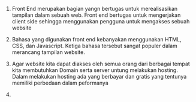 1. Front End merupakan bagian yangn bertugas untuk merealisasikan tampilan dalam sebuah web. Front end bertugas untuk mengerjakan client side sehingga menggunakan pengguna untuk mengakses sebuah website

2. Bahasa yang digunakan front end kebanyakan menggunakan HTML, CSS, dan Javascript. Ketiga bahasa tersebut sangat populer dalam merancang tampilan website.

3. Agar website kita dapat diakses oleh semua orang dari berbagai tempat kita membutuhkan Domain serta server untung melakukan hosting. Dalam melakukan hosting ada yang berbayar dan gratis yang tentunya memiliki perbedaan dalam peformanya

4. 